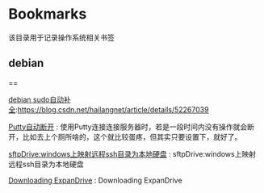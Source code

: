 # Bookmarks
该目录用于记录操作系统相关书签

## debian
==

[debian sudo自动补全](https://blog.csdn.net/hailangnet/article/details/52267039):https://blog.csdn.net/hailangnet/article/details/52267039

[Putty自动断开](https://blog.csdn.net/Lh19931122/article/details/77949719) : 使用Putty连接连接服务器时，若是一段时间内没有操作就会断开，比如去上个厕所啥的，这个就比较蛋疼，但其实只要设置下，就好了。 

[sftpDrive:windows上映射远程ssh目录为本地硬盘](http://www.path8.net/tn/archives/5501) : sftpDrive:windows上映射远程ssh目录为本地硬盘 

[Downloading ExpanDrive](https://www.expandrive.com/download-expandrive/) : Downloading ExpanDrive 



